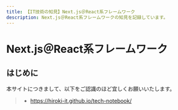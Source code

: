 ```yaml
---
title: 【IT技術の知見】Next.js＠React系フレームワーク
description: Next.js＠React系フレームワークの知見を記録しています。
---
```


# Next.js＠React系フレームワーク

## はじめに

本サイトにつきまして、以下をご認識のほど宜しくお願いいたします。

> - https://hiroki-it.github.io/tech-notebook/

<br>
